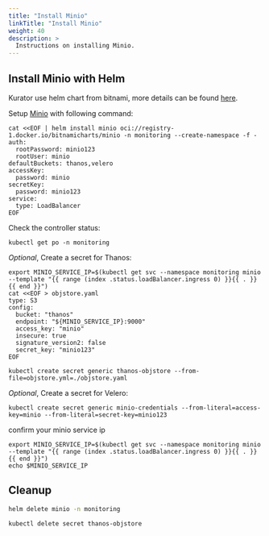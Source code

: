 ```yaml
---
title: "Install Minio"
linkTitle: "Install Minio"
weight: 40
description: >
  Instructions on installing Minio.
---
```


## Install Minio with Helm

Kurator use helm chart from bitnami, more details can be found [here](https://github.com/bitnami/charts).

Setup [Minio](https://min.io/) with following command:

```console
cat <<EOF | helm install minio oci://registry-1.docker.io/bitnamicharts/minio -n monitoring --create-namespace -f -
auth:
  rootPassword: minio123
  rootUser: minio
defaultBuckets: thanos,velero
accessKey:
  password: minio
secretKey:
  password: minio123
service:
  type: LoadBalancer
EOF
```

Check the controller status:

```console
kubectl get po -n monitoring
```

*Optional*, Create a secret for Thanos:

```console
export MINIO_SERVICE_IP=$(kubectl get svc --namespace monitoring minio --template "{{ range (index .status.loadBalancer.ingress 0) }}{{ . }}{{ end }}")
cat <<EOF > objstore.yaml
type: S3
config:
  bucket: "thanos"
  endpoint: "${MINIO_SERVICE_IP}:9000"
  access_key: "minio"
  insecure: true
  signature_version2: false
  secret_key: "minio123"
EOF
```

```console
kubectl create secret generic thanos-objstore --from-file=objstore.yml=./objstore.yaml
```

*Optional*, Create a secret for Velero:

```console
kubectl create secret generic minio-credentials --from-literal=access-key=minio --from-literal=secret-key=minio123
```

confirm your minio service ip

```console
export MINIO_SERVICE_IP=$(kubectl get svc --namespace monitoring minio --template "{{ range (index .status.loadBalancer.ingress 0) }}{{ . }}{{ end }}")
echo $MINIO_SERVICE_IP
```

## Cleanup

```bash
helm delete minio -n monitoring

kubectl delete secret thanos-objstore
```
